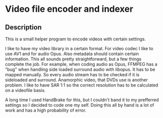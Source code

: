 # Video file encoder and indexer

## Description

This is a small helper program to encode videos with certain settings.

I like to have my video library in a certain format. For video codec I like to use AV1 and for audio Opus. Also metadata should contain certain information. This all sounds pretty straightforward, but a few things complete the job. For example, when coding audio as Opus, FFMPEG has a "bug" when handling side loaded surround audio with libopus. It has to be mapped manually. So every audio stream has to be checked if it is sideloaded and surround. Anamorphic video, that DVDs use is another problem. I like to have SAR 1:1 so the correct resolution has to be calculated on a videofile basis.

A long time I used HandBrake for this, but I couldn't band it to my prefferred settings so I decided to code one my self. Doing this all by hand is a lot of work and has a high probability of error.

